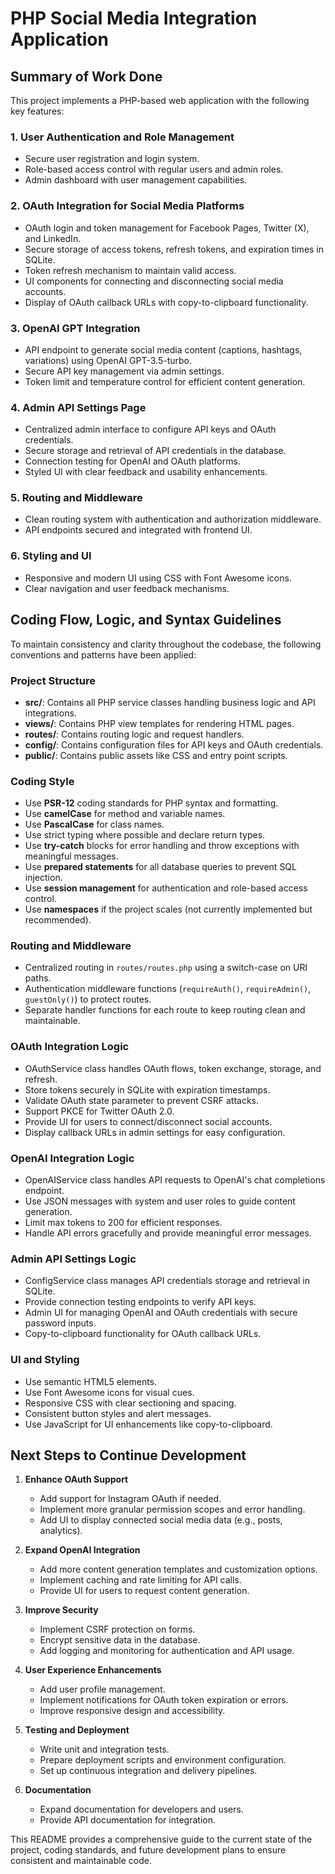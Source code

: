 # PHP Social Media Integration Application

## Summary of Work Done

This project implements a PHP-based web application with the following key features:

### 1. User Authentication and Role Management
- Secure user registration and login system.
- Role-based access control with regular users and admin roles.
- Admin dashboard with user management capabilities.

### 2. OAuth Integration for Social Media Platforms
- OAuth login and token management for Facebook Pages, Twitter (X), and LinkedIn.
- Secure storage of access tokens, refresh tokens, and expiration times in SQLite.
- Token refresh mechanism to maintain valid access.
- UI components for connecting and disconnecting social media accounts.
- Display of OAuth callback URLs with copy-to-clipboard functionality.

### 3. OpenAI GPT Integration
- API endpoint to generate social media content (captions, hashtags, variations) using OpenAI GPT-3.5-turbo.
- Secure API key management via admin settings.
- Token limit and temperature control for efficient content generation.

### 4. Admin API Settings Page
- Centralized admin interface to configure API keys and OAuth credentials.
- Secure storage and retrieval of API credentials in the database.
- Connection testing for OpenAI and OAuth platforms.
- Styled UI with clear feedback and usability enhancements.

### 5. Routing and Middleware
- Clean routing system with authentication and authorization middleware.
- API endpoints secured and integrated with frontend UI.

### 6. Styling and UI
- Responsive and modern UI using CSS with Font Awesome icons.
- Clear navigation and user feedback mechanisms.

## Coding Flow, Logic, and Syntax Guidelines

To maintain consistency and clarity throughout the codebase, the following conventions and patterns have been applied:

### Project Structure
- **src/**: Contains all PHP service classes handling business logic and API integrations.
- **views/**: Contains PHP view templates for rendering HTML pages.
- **routes/**: Contains routing logic and request handlers.
- **config/**: Contains configuration files for API keys and OAuth credentials.
- **public/**: Contains public assets like CSS and entry point scripts.

### Coding Style
- Use **PSR-12** coding standards for PHP syntax and formatting.
- Use **camelCase** for method and variable names.
- Use **PascalCase** for class names.
- Use strict typing where possible and declare return types.
- Use **try-catch** blocks for error handling and throw exceptions with meaningful messages.
- Use **prepared statements** for all database queries to prevent SQL injection.
- Use **session management** for authentication and role-based access control.
- Use **namespaces** if the project scales (not currently implemented but recommended).

### Routing and Middleware
- Centralized routing in `routes/routes.php` using a switch-case on URI paths.
- Authentication middleware functions (`requireAuth()`, `requireAdmin()`, `guestOnly()`) to protect routes.
- Separate handler functions for each route to keep routing clean and maintainable.

### OAuth Integration Logic
- OAuthService class handles OAuth flows, token exchange, storage, and refresh.
- Store tokens securely in SQLite with expiration timestamps.
- Validate OAuth state parameter to prevent CSRF attacks.
- Support PKCE for Twitter OAuth 2.0.
- Provide UI for users to connect/disconnect social accounts.
- Display callback URLs in admin settings for easy configuration.

### OpenAI Integration Logic
- OpenAIService class handles API requests to OpenAI's chat completions endpoint.
- Use JSON messages with system and user roles to guide content generation.
- Limit max tokens to 200 for efficient responses.
- Handle API errors gracefully and provide meaningful error messages.

### Admin API Settings Logic
- ConfigService class manages API credentials storage and retrieval in SQLite.
- Provide connection testing endpoints to verify API keys.
- Admin UI for managing OpenAI and OAuth credentials with secure password inputs.
- Copy-to-clipboard functionality for OAuth callback URLs.

### UI and Styling
- Use semantic HTML5 elements.
- Use Font Awesome icons for visual cues.
- Responsive CSS with clear sectioning and spacing.
- Consistent button styles and alert messages.
- Use JavaScript for UI enhancements like copy-to-clipboard.

## Next Steps to Continue Development

1. **Enhance OAuth Support**
   - Add support for Instagram OAuth if needed.
   - Implement more granular permission scopes and error handling.
   - Add UI to display connected social media data (e.g., posts, analytics).

2. **Expand OpenAI Integration**
   - Add more content generation templates and customization options.
   - Implement caching and rate limiting for API calls.
   - Provide UI for users to request content generation.

3. **Improve Security**
   - Implement CSRF protection on forms.
   - Encrypt sensitive data in the database.
   - Add logging and monitoring for authentication and API usage.

4. **User Experience Enhancements**
   - Add user profile management.
   - Implement notifications for OAuth token expiration or errors.
   - Improve responsive design and accessibility.

5. **Testing and Deployment**
   - Write unit and integration tests.
   - Prepare deployment scripts and environment configuration.
   - Set up continuous integration and delivery pipelines.

6. **Documentation**
   - Expand documentation for developers and users.
   - Provide API documentation for integration.

This README provides a comprehensive guide to the current state of the project, coding standards, and future development plans to ensure consistent and maintainable code.
